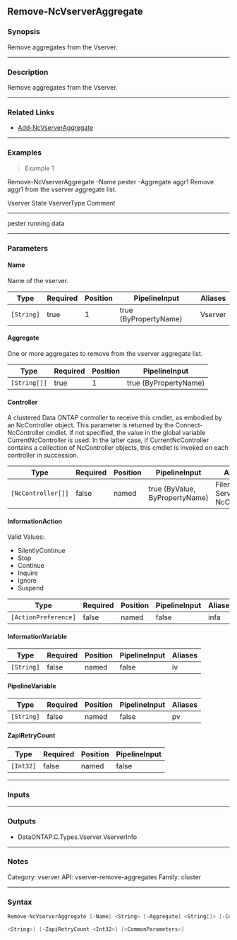 Remove-NcVserverAggregate
-------------------------

### Synopsis
Remove aggregates from the Vserver.

---

### Description

Remove aggregates from the Vserver.

---

### Related Links
* [Add-NcVserverAggregate](Add-NcVserverAggregate)

---

### Examples
> Example 1

Remove-NcVserverAggregate -Name pester -Aggregate aggr1
Remove aggr1 from the vserver aggregate list.

Vserver                   State      VserverType   Comment
-------                   -----      -----------   -------
pester                    running    data

---

### Parameters
#### **Name**
Name of the vserver.

|Type      |Required|Position|PipelineInput        |Aliases|
|----------|--------|--------|---------------------|-------|
|`[String]`|true    |1       |true (ByPropertyName)|Vserver|

#### **Aggregate**
One or more aggregates to remove from the vserver aggregate list.

|Type        |Required|Position|PipelineInput        |
|------------|--------|--------|---------------------|
|`[String[]]`|true    |1       |true (ByPropertyName)|

#### **Controller**
A clustered Data ONTAP controller to receive this cmdlet, as embodied by an NcController object.  This parameter is returned by the Connect-NcController cmdlet.  If not specified, the value in the global variable CurrentNcController is used.  In the latter case, if CurrentNcController contains a collection of NcController objects, this cmdlet is invoked on each controller in succession.

|Type              |Required|Position|PipelineInput                 |Aliases                          |
|------------------|--------|--------|------------------------------|---------------------------------|
|`[NcController[]]`|false   |named   |true (ByValue, ByPropertyName)|Filer<br/>Server<br/>NcController|

#### **InformationAction**

Valid Values:

* SilentlyContinue
* Stop
* Continue
* Inquire
* Ignore
* Suspend

|Type                |Required|Position|PipelineInput|Aliases|
|--------------------|--------|--------|-------------|-------|
|`[ActionPreference]`|false   |named   |false        |infa   |

#### **InformationVariable**

|Type      |Required|Position|PipelineInput|Aliases|
|----------|--------|--------|-------------|-------|
|`[String]`|false   |named   |false        |iv     |

#### **PipelineVariable**

|Type      |Required|Position|PipelineInput|Aliases|
|----------|--------|--------|-------------|-------|
|`[String]`|false   |named   |false        |pv     |

#### **ZapiRetryCount**

|Type     |Required|Position|PipelineInput|
|---------|--------|--------|-------------|
|`[Int32]`|false   |named   |false        |

---

### Inputs

---

### Outputs
* DataONTAP.C.Types.Vserver.VserverInfo

---

### Notes
Category: vserver
API: vserver-remove-aggregates
Family: cluster

---

### Syntax
```PowerShell
Remove-NcVserverAggregate [-Name] <String> [-Aggregate] <String[]> [-Controller <NcController[]>] [-InformationAction <ActionPreference>] [-InformationVariable <String>] [-PipelineVariable 
```
```PowerShell
<String>] [-ZapiRetryCount <Int32>] [<CommonParameters>]
```
